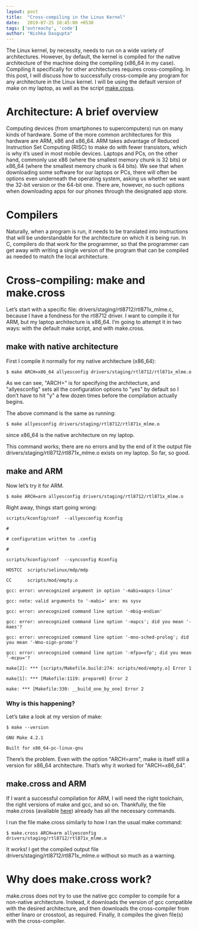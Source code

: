 ```yaml
---
layout: post
title:  "Cross-compiling in the Linux Kernel"
date:   2019-07-25 10:45:00 +0530
tags: ['outreachy', 'code']
author: "Nishka Dasgupta"
---
```


The Linux kernel, by necessity, needs to run on a wide variety of architectures. However, by default, the kernel is compiled for the native architecture of the machine doing the 
compiling (x86_64 in my case). Compiling it specifically for other architectures requires cross-compiling. In this post, I will discuss how to successfully cross-compile any program 
for any architecture in the Linux kernel. I will be using the default version of make on my laptop, as well as the script 
[make.cross](https://github.com/bhumikagoyal/Cross-compile-kernel-drivers).

# Architecture: A brief overview

Computing devices (from smartphones to supercomputers) run on many kinds of hardware. Some of the more common architectures for this hardware are ARM, x86 and x86_64. 
ARM takes advantage of Reduced Instruction Set Computing (RISC) to make do with fewer transistors, which is why it’s used in most mobile devices. Laptops and PCs, on the other hand, 
commonly use x86 (where the smallest memory chunk is 32 bits) or x86_64 (where the smallest memory chunk is 64 bits). We see that when downloading some software for our laptops or 
PCs, there will often be options even underneath the operating system, asking us whether we want the 32-bit version or the 64-bit one. There are, however, no such options when 
downloading apps for our phones through the designated app store. 

# Compilers

Naturally, when a program is run, it needs to be translated into instructions that will be understandable for the architecture on which it is being run. In C, compilers do that work 
for the programmer, so that the programmer can get away with writing a single version of the program that can be compiled as needed to match the local architecture.

# Cross-compiling: make and make.cross

Let’s start with a specific file: drivers/staging/rtl8712/rtl871x_mlme.c, because I have a fondness for the rtl8712 driver. I want to compile it for ARM, but my laptop architecture 
is x86_64. I’m going to attempt it in two ways: with the default make script, and with make.cross. 

## make with native architecture 

First I compile it normally for my native architecture (x86_64):

`$ make ARCH=x86_64 allyesconfig drivers/staging/rtl8712/rtl871x_mlme.o`

As we can see, "ARCH=" is for specifying the architecture, and "allyesconfig" sets all the configuration options to "yes" by default so I don’t have to hit "y" a few dozen times 
before the compilation actually begins.

The above command is the same as running:

`$ make allyesconfig drivers/staging/rtl8712/rtl871x_mlme.o`

since x86_64 is the native architecture on my laptop.

This command works; there are no errors and by the end of it the output file drivers/staging/rtl8712/rtl871x_mlme.o exists on my laptop. So far, so good.

## make and ARM

Now let’s try it for ARM.

`$ make ARCH=arm allyesconfig drivers/staging/rtl8712/rtl871x_mlme.o`

Right away, things start going wrong:

`scripts/kconfig/conf  --allyesconfig Kconfig`

`#`

`# configuration written to .config`

`#`

`scripts/kconfig/conf  --syncconfig Kconfig`

  `HOSTCC  scripts/selinux/mdp/mdp`
  
  `CC      scripts/mod/empty.o`

`gcc: error: unrecognized argument in option '-mabi=aapcs-linux'`

`gcc: note: valid arguments to '-mabi=' are: ms sysv`

`gcc: error: unrecognized command line option '-mbig-endian'`

`gcc: error: unrecognized command line option '-mapcs'; did you mean '-maes'?`

`gcc: error: unrecognized command line option '-mno-sched-prolog'; did you mean '-Wno-sign-promo'?`

`gcc: error: unrecognized command line option '-mfpu=vfp'; did you mean '-mcpu='?`

`make[2]: *** [scripts/Makefile.build:274: scripts/mod/empty.o] Error 1`

`make[1]: *** [Makefile:1119: prepare0] Error 2`

`make: *** [Makefile:330: __build_one_by_one] Error 2`

### Why is this happening?

Let’s take a look at my version of make:

`$ make --version`

`GNU Make 4.2.1`

`Built for x86_64-pc-linux-gnu`

There’s the problem. Even with the option "ARCH=arm", make is itself still a version for x86_64 architecture. That’s why it worked for "ARCH=x86_64".
 
## make.cross and ARM

If I want a successful compilation for ARM, I will need the right toolchain, the right versions of make and gcc, and so on. Thankfully, the file make.cross (available 
[here](https://github.com/bhumikagoyal/Cross-compile-kernel-drivers)) already has all the necessary commands.

I run the file make.cross similarly to how I ran the usual make command:

`$ make.cross ARCH=arm allyesconfig drivers/staging/rtl8712/rtl871x_mlme.o`

It works! I get the compiled output file drivers/staging/rtl8712/rtl871x_mlme.o without so much as a warning.

# Why does make.cross work?

make.cross does not try to use the native gcc compiler to compile for a non-native architecture. Instead, it downloads the version of gcc compatible with the desired architecture, 
and then downloads the cross-compiler from either linaro or crosstool, as required. Finally, it compiles the given file(s) with the cross-compiler.

